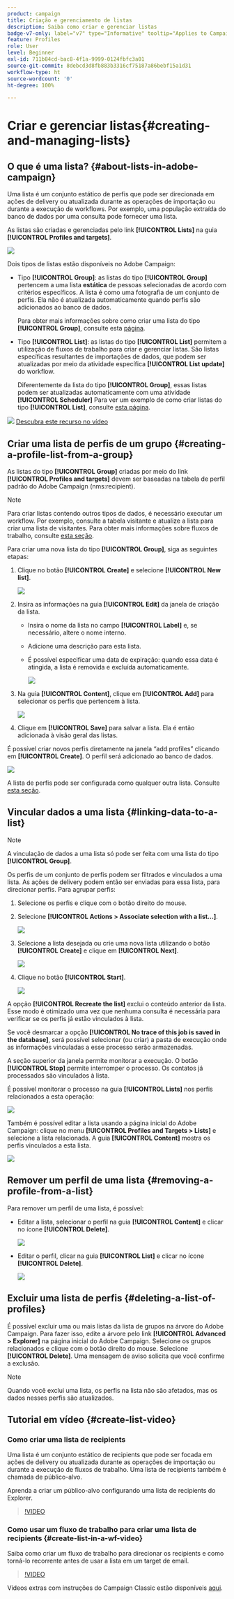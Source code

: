 ```yaml
---
product: campaign
title: Criação e gerenciamento de listas
description: Saiba como criar e gerenciar listas
badge-v7-only: label="v7" type="Informative" tooltip="Applies to Campaign Classic v7 only"
feature: Profiles
role: User
level: Beginner
exl-id: 711b84cd-bac8-4f1a-9999-0124fbfc3a01
source-git-commit: 8debcd3d8fb883b3316cf75187a86bebf15a1d31
workflow-type: ht
source-wordcount: '0'
ht-degree: 100%

---
```


# Criar e gerenciar listas{#creating-and-managing-lists}



## O que é uma lista? {#about-lists-in-adobe-campaign}

Uma lista é um conjunto estático de perfis que pode ser direcionada em ações de delivery ou atualizada durante as operações de importação ou durante a execução de workflows. Por exemplo, uma população extraída do banco de dados por uma consulta pode fornecer uma lista.

As listas são criadas e gerenciadas pelo link **[!UICONTROL Lists]** na guia **[!UICONTROL Profiles and targets]**.

![](assets/s_ncs_user_interface_group_link.png)

Dois tipos de listas estão disponíveis no Adobe Campaign:

* Tipo **[!UICONTROL Group]**: as listas do tipo **[!UICONTROL Group]** pertencem a uma lista **estática** de pessoas selecionadas de acordo com critérios específicos. A lista é como uma fotografia de um conjunto de perfis. Ela não é atualizada automaticamente quando perfis são adicionados ao banco de dados.

   Para obter mais informações sobre como criar uma lista do tipo **[!UICONTROL Group]**, consulte esta [página](#creating-a-profile-list-from-a-group).

* Tipo **[!UICONTROL List]**: as listas do tipo **[!UICONTROL List]** permitem a utilização de fluxos de trabalho para criar e gerenciar listas. São listas específicas resultantes de importações de dados, que podem ser atualizadas por meio da atividade específica **[!UICONTROL List update]** do workflow.

   Diferentemente da lista do tipo **[!UICONTROL Group]**, essas listas podem ser atualizadas automaticamente com uma atividade **[!UICONTROL Scheduler]** Para ver um exemplo de como criar listas do tipo **[!UICONTROL List]**, consulte [esta página](../../workflow/using/list-update.md).

![](assets/do-not-localize/how-to-video.png) [Descubra este recurso no vídeo](#create-list-video)

## Criar uma lista de perfis de um grupo {#creating-a-profile-list-from-a-group}

As listas do tipo **[!UICONTROL Group]** criadas por meio do link **[!UICONTROL Profiles and targets]** devem ser baseadas na tabela de perfil padrão do Adobe Campaign (nms:recipient).

>[!NOTE]
>
>Para criar listas contendo outros tipos de dados, é necessário executar um workflow. Por exemplo, consulte a tabela visitante e atualize a lista para criar uma lista de visitantes. Para obter mais informações sobre fluxos de trabalho, consulte [esta seção](../../workflow/using/about-workflows.md).

Para criar uma nova lista do tipo **[!UICONTROL Group]**, siga as seguintes etapas:

1. Clique no botão **[!UICONTROL Create]** e selecione **[!UICONTROL New list]**.

   ![](assets/s_ncs_user_new_group.png)

1. Insira as informações na guia **[!UICONTROL Edit]** da janela de criação da lista.

   * Insira o nome da lista no campo **[!UICONTROL Label]** e, se necessário, altere o nome interno.
   * Adicione uma descrição para esta lista.
   * É possível especificar uma data de expiração: quando essa data é atingida, a lista é removida e excluída automaticamente.

      ![](assets/list_expiration_date.png)

1. Na guia **[!UICONTROL Content]**, clique em **[!UICONTROL Add]** para selecionar os perfis que pertencem à lista.

   ![](assets/s_ncs_user_add_group.png)

1. Clique em **[!UICONTROL Save]** para salvar a lista. Ela é então adicionada à visão geral das listas.

É possível criar novos perfis diretamente na janela “add profiles” clicando em **[!UICONTROL Create]**. O perfil será adicionado ao banco de dados.

![](assets/s_ncs_user_new_recipient_from_group.png)

A lista de perfis pode ser configurada como qualquer outra lista. Consulte [esta seção](../../platform/using/adobe-campaign-workspace.md#configuring-lists).

## Vincular dados a uma lista {#linking-data-to-a-list}

>[!NOTE]
>
>A vinculação de dados a uma lista só pode ser feita com uma lista do tipo **[!UICONTROL Group]**.

Os perfis de um conjunto de perfis podem ser filtrados e vinculados a uma lista. As ações de delivery podem então ser enviadas para essa lista, para direcionar perfis. Para agrupar perfis:

1. Selecione os perfis e clique com o botão direito do mouse.
1. Selecione **[!UICONTROL Actions > Associate selection with a list...]**.

   ![](assets/s_ncs_user_add_selection_to_group.png)

1. Selecione a lista desejada ou crie uma nova lista utilizando o botão **[!UICONTROL Create]** e clique em **[!UICONTROL Next]**.

   ![](assets/s_ncs_user_add_selection_to_group_2.png)

1. Clique no botão **[!UICONTROL Start]**.

   ![](assets/s_ncs_user_add_selection_to_group_3.png)

A opção **[!UICONTROL Recreate the list]** exclui o conteúdo anterior da lista. Esse modo é otimizado uma vez que nenhuma consulta é necessária para verificar se os perfis já estão vinculados à lista.

Se você desmarcar a opção **[!UICONTROL No trace of this job is saved in the database]**, será possível selecionar (ou criar) a pasta de execução onde as informações vinculadas a esse processo serão armazenadas.

A seção superior da janela permite monitorar a execução. O botão **[!UICONTROL Stop]** permite interromper o processo. Os contatos já processados são vinculados à lista.

É possível monitorar o processo na guia **[!UICONTROL Lists]** nos perfis relacionados a esta operação:

![](assets/s_ncs_user_add_selection_to_group_4.png)

Também é possível editar a lista usando a página inicial do Adobe Campaign: clique no menu **[!UICONTROL Profiles and Targets > Lists]** e selecione a lista relacionada. A guia **[!UICONTROL Content]** mostra os perfis vinculados a esta lista.

![](assets/s_ncs_user_add_selection_to_group_5.png)

## Remover um perfil de uma lista {#removing-a-profile-from-a-list}

Para remover um perfil de uma lista, é possível:

* Editar a lista, selecionar o perfil na guia **[!UICONTROL Content]** e clicar no ícone **[!UICONTROL Delete]**.

   ![](assets/list_remove_a_recipient.png)

* Editar o perfil, clicar na guia **[!UICONTROL List]** e clicar no ícone **[!UICONTROL Delete]**.

   ![](assets/recipient_remove_a_list.png)

## Excluir uma lista de perfis {#deleting-a-list-of-profiles}

É possível excluir uma ou mais listas da lista de grupos na árvore do Adobe Campaign. Para fazer isso, edite a árvore pelo link **[!UICONTROL Advanced > Explorer]** na página inicial do Adobe Campaign. Selecione os grupos relacionados e clique com o botão direito do mouse. Selecione **[!UICONTROL Delete]**. Uma mensagem de aviso solicita que você confirme a exclusão.

>[!NOTE]
>
>Quando você exclui uma lista, os perfis na lista não são afetados, mas os dados nesses perfis são atualizados.

## Tutorial em vídeo {#create-list-video}

### Como criar uma lista de recipients

Uma lista é um conjunto estático de recipients que pode ser focada em ações de delivery ou atualizada durante as operações de importação ou durante a execução de fluxos de trabalho. Uma lista de recipients também é chamada de público-alvo.

Aprenda a criar um público-alvo configurando uma lista de recipients do Explorer.

>[!VIDEO](https://video.tv.adobe.com/v/25602/quality=12)

### Como usar um fluxo de trabalho para criar uma lista de recipients {#create-list-in-a-wf-video}

Saiba como criar um fluxo de trabalho para direcionar os recipients e como torná-lo recorrente antes de usar a lista em um target de email.

>[!VIDEO](https://video.tv.adobe.com/v/25603?quality=12)

Vídeos extras com instruções do Campaign Classic estão disponíveis [aqui](https://experienceleague.adobe.com/docs/campaign-classic-learn/tutorials/overview.html?lang=pt-BR).
